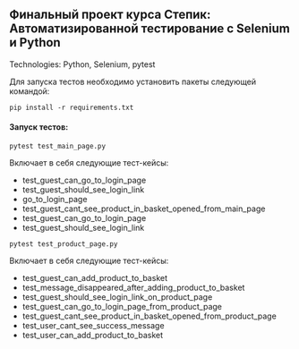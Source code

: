 ## Финальный проект курса Степик: Автоматизированной тестирование с Selenium и Python

Technologies: Python, Selenium, pytest

Для запуска тестов необходимо установить пакеты следующей командой:

`pip install -r requirements.txt`

#### Запуск тестов:

`pytest test_main_page.py`

Включает в себя следующие тест-кейсы:

- test_guest_can_go_to_login_page
- test_guest_should_see_login_link
- go_to_login_page
- test_guest_cant_see_product_in_basket_opened_from_main_page
- test_guest_can_go_to_login_page
- test_guest_should_see_login_link

`pytest test_product_page.py`

Включает в себя следующие тест-кейсы:

- test_guest_can_add_product_to_basket
- test_message_disappeared_after_adding_product_to_basket
- test_guest_should_see_login_link_on_product_page
- test_guest_can_go_to_login_page_from_product_page
- test_guest_cant_see_product_in_basket_opened_from_product_page
- test_user_cant_see_success_message
- test_user_can_add_product_to_basket

